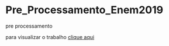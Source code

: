 # Pre_Processamento_Enem2019

pre processamento 

para visualizar o trabalho [clique aqui](https://htmlpreview.github.io/?https://github.com/goncalves-sergio/Pre_Processamento_Enem2019/blob/main/Enem2019_Limpeza.html)
